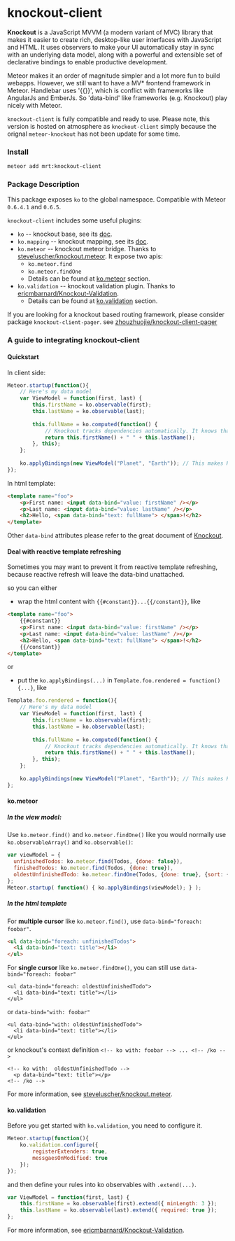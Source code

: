 knockout-client
==============

**Knockout** is a JavaScript MVVM (a modern variant of MVC) library that makes it easier to create rich, desktop-like user interfaces with JavaScript and HTML. It uses observers to make your UI automatically stay in sync with an underlying data model, along with a powerful and extensible set of declarative bindings to enable productive development.

Meteor makes it an order of magnitude simpler and a lot more fun to build webapps. However, we still want to have a MV* frontend framework in Meteor. Handlebar uses '{{}}', which is conflict with frameworks like AngularJs and EmberJs. So 'data-bind' like frameworks (e.g. Knockout) play nicely with Meteor. 

`knockout-client` is fully compatible and ready to use. Please note, this version is hosted on atmosphere as `knockout-client` simply because the orignal `meteor-knockout` has not been update for some time.  

### Install

```bash
meteor add mrt:knockout-client
```

### Package Description

This package exposes `ko` to the global namespace. Compatible with Meteor `0.6.4.1` and `0.6.5`.

`knockout-client` includes some useful plugins:

* `ko` -- knockout base, see its [doc](http://knockoutjs.com/documentation/introduction.html).
* `ko.mapping` -- knockout mapping, see its [doc](http://knockoutjs.com/documentation/plugins-mapping.html).
* `ko.meteor` -- knockout meteor bridge. Thanks to [steveluscher/knockout.meteor](https://github.com/steveluscher/knockout.meteor). It expose two apis:
	* `ko.meteor.find`
	* `ko.meteor.findOne`
	* Details can be found at [ko.meteor](#kometeor) section.
* `ko.validation` -- knockout validation plugin. Thanks to [ericmbarnard/Knockout-Validation](https://github.com/ericmbarnard/Knockout-Validation).
	* Details can be found at [ko.validation](#kovalidation) section.

If you are looking for a knockout based routing framework, please consider package `knockout-client-pager`. see [zhouzhuojie/knockout-client-pager]()

### A guide to integrating knockout-client

#### Quickstart

In client side:
```javascript
Meteor.startup(function(){
	// Here's my data model
	var ViewModel = function(first, last) {
    	this.firstName = ko.observable(first);
    	this.lastName = ko.observable(last);
 
    	this.fullName = ko.computed(function() {
        	// Knockout tracks dependencies automatically. It knows that fullName depends on firstName and lastName, because these get called when evaluating fullName.
        	return this.firstName() + " " + this.lastName();
    	}, this);
	};
 
	ko.applyBindings(new ViewModel("Planet", "Earth")); // This makes Knockout get to work
});
```

In html template:
```html
<template name="foo">
	<p>First name: <input data-bind="value: firstName" /></p>
	<p>Last name: <input data-bind="value: lastName" /></p>
	<h2>Hello, <span data-bind="text: fullName"> </span>!</h2>
</template>
```

Other `data-bind` attributes please refer to the great document of [Knockout](http://knockoutjs.com/documentation/introduction.html).

#### Deal with reactive template refreshing
Sometimes you may want to prevent it from reactive template refreshing, because reactive refresh will leave the data-bind unattached. 

so you can either 

* wrap the html content with `{{#constant}}...{{/constant}}`, like

```html
<template name="foo">
	{{#constant}}
	<p>First name: <input data-bind="value: firstName" /></p>
	<p>Last name: <input data-bind="value: lastName" /></p>
	<h2>Hello, <span data-bind="text: fullName"> </span>!</h2>
	{{/constant}}
</template>
```

or 

* put the `ko.applyBindings(...)` in `Template.foo.rendered = function(){...}`, like

```javascript
Template.foo.rendered = function(){
	// Here's my data model
	var ViewModel = function(first, last) {
    	this.firstName = ko.observable(first);
    	this.lastName = ko.observable(last);
 
    	this.fullName = ko.computed(function() {
        	// Knockout tracks dependencies automatically. It knows that fullName depends on firstName and lastName, because these get called when evaluating fullName.
        	return this.firstName() + " " + this.lastName();
    	}, this);
	};
 
	ko.applyBindings(new ViewModel("Planet", "Earth")); // This makes Knockout get to work
};
```

#### ko.meteor

##### In the view model:

Use `ko.meteor.find()` and `ko.meteor.findOne()` like you would normally use `ko.observableArray()` and `ko.observable()`:

```javascript
var viewModel = {
  unfinishedTodos: ko.meteor.find(Todos, {done: false}),
  finishedTodos: ko.meteor.find(Todos, {done: true}),
  oldestUnfinishedTodo: ko.meteor.findOne(Todos, {done: true}, {sort: {created_at:1}})
};
Meteor.startup( function() { ko.applyBindings(viewModel); } );
```

##### In the html template

For **multiple cursor** like `ko.meteor.find()`, use `data-bind="foreach: foobar"`.
```html
<ul data-bind="foreach: unfinishedTodos">
  <li data-bind="text: title"></li>
</ul>
```

For **single cursor** like `ko.meteor.findOne()`, you can still use `data-bind="foreach: foobar"`
```
<ul data-bind="foreach: oldestUnfinishedTodo">
  <li data-bind="text: title"></li>
</ul>
```
or `data-bind="with: foobar"`
```
<ul data-bind="with: oldestUnfinishedTodo">
  <li data-bind="text: title"></li>
</ul>
```
or knockout's context definition `<!-- ko with: foobar --> ... <!-- /ko -->`

```
<!-- ko with:  oldestUnfinishedTodo -->
  <p data-bind="text: title"></p>
<!-- /ko -->
```

For more information, see [steveluscher/knockout.meteor](https://github.com/steveluscher/knockout.meteor).

#### ko.validation

Before you get started with `ko.validation`, you need to configure it.
```javascript
Meteor.startup(function(){
  	ko.validation.configure({
  		registerExtenders: true,
  		messgaesOnModified: true
	});
});
```
and then define your rules into ko observables with `.extend(...)`.
```javascript
var ViewModel = function(first, last) {
    this.firstName = ko.observable(first).extend({ minLength: 3 });
    this.lastName = ko.observable(last).extend({ required: true });
};
```
For more information, see [ericmbarnard/Knockout-Validation](https://github.com/ericmbarnard/Knockout-Validation).
